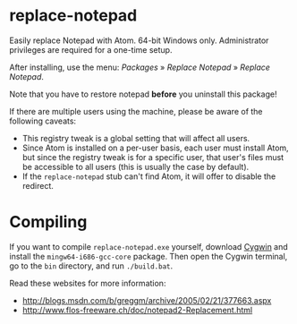 # replace-notepad

Easily replace Notepad with Atom. 64-bit Windows only. Administrator privileges are required for a one-time setup.

After installing, use the menu: _Packages_ » _Replace Notepad_ » _Replace Notepad_.

Note that you have to restore notepad **before** you uninstall this package!

If there are multiple users using the machine, please be aware of the following caveats:
- This registry tweak is a global setting that will affect all users.
- Since Atom is installed on a per-user basis, each user must install Atom, but since the registry tweak is for a specific user, that user's files must be accessible to all users (this is usually the case by default).
- If the `replace-notepad` stub can't find Atom, it will offer to disable the redirect.

# Compiling

If you want to compile `replace-notepad.exe` yourself, download [Cygwin](https://cygwin.com/) and install the `mingw64-i686-gcc-core` package. Then open the Cygwin terminal, go to the `bin` directory, and run `./build.bat`.

Read these websites for more information:
- http://blogs.msdn.com/b/greggm/archive/2005/02/21/377663.aspx
- http://www.flos-freeware.ch/doc/notepad2-Replacement.html
